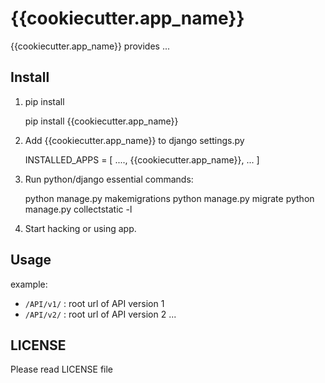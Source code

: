[//]: <> (This is sample of markdown readme)

# {{cookiecutter.app_name}}

{{cookiecutter.app_name}} provides ...

## Install

1. pip install
    
    pip install {{cookiecutter.app_name}}

2. Add {{cookiecutter.app_name}} to django settings.py

    INSTALLED_APPS = [
        ....,
        {{cookiecutter.app_name}},
        ...
    ]

3. Run python/django essential commands:

    python manage.py makemigrations
    python manage.py migrate
    python manage.py collectstatic -l

4. Start hacking or using app.

## Usage

example:

* `/API/v1/` : root url of API version 1
* `/API/v2/` : root url of API version 2
...

## LICENSE

Please read LICENSE file
